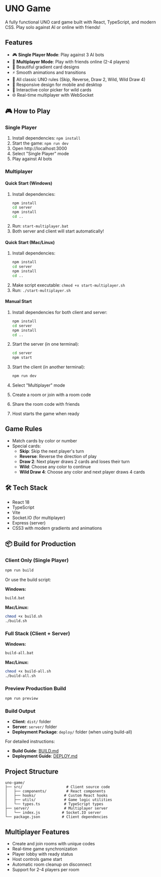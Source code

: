 # UNO Game

A fully functional UNO card game built with React, TypeScript, and modern CSS. Play solo against AI or online with friends!

## Features

- 🎮 **Single Player Mode**: Play against 3 AI bots
- 👥 **Multiplayer Mode**: Play with friends online (2-4 players)
- 🎨 Beautiful gradient card designs
- ⚡ Smooth animations and transitions
- 🔄 All classic UNO rules (Skip, Reverse, Draw 2, Wild, Wild Draw 4)
- 📱 Responsive design for mobile and desktop
- 🎯 Interactive color picker for wild cards
- 🌐 Real-time multiplayer with WebSocket

## 🎮 How to Play

### Single Player
1. Install dependencies: `npm install`
2. Start the game: `npm run dev`
3. Open http://localhost:3000
4. Select "Single Player" mode
5. Play against AI bots

### Multiplayer

#### Quick Start (Windows)
1. Install dependencies:
   ```bash
   npm install
   cd server
   npm install
   cd ..
   ```
2. Run: `start-multiplayer.bat`
3. Both server and client will start automatically!

#### Quick Start (Mac/Linux)
1. Install dependencies:
   ```bash
   npm install
   cd server
   npm install
   cd ..
   ```
2. Make script executable: `chmod +x start-multiplayer.sh`
3. Run: `./start-multiplayer.sh`

#### Manual Start
1. Install dependencies for both client and server:
   ```bash
   npm install
   cd server
   npm install
   cd ..
   ```

2. Start the server (in one terminal):
   ```bash
   cd server
   npm start
   ```

3. Start the client (in another terminal):
   ```bash
   npm run dev
   ```

4. Select "Multiplayer" mode
5. Create a room or join with a room code
6. Share the room code with friends
7. Host starts the game when ready

## Game Rules

- Match cards by color or number
- Special cards:
  - **Skip**: Skip the next player's turn
  - **Reverse**: Reverse the direction of play
  - **Draw 2**: Next player draws 2 cards and loses their turn
  - **Wild**: Choose any color to continue
  - **Wild Draw 4**: Choose any color and next player draws 4 cards

## 🛠️ Tech Stack

- React 18
- TypeScript
- Vite
- Socket.IO (for multiplayer)
- Express (server)
- CSS3 with modern gradients and animations

## 📦 Build for Production

### Client Only (Single Player)

```bash
npm run build
```

Or use the build script:

**Windows:**
```bash
build.bat
```

**Mac/Linux:**
```bash
chmod +x build.sh
./build.sh
```

### Full Stack (Client + Server)

**Windows:**
```bash
build-all.bat
```

**Mac/Linux:**
```bash
chmod +x build-all.sh
./build-all.sh
```

### Preview Production Build

```bash
npm run preview
```

### Build Output

- **Client**: `dist/` folder
- **Server**: `server/` folder
- **Deployment Package**: `deploy/` folder (when using build-all)

For detailed instructions:
- **Build Guide**: [BUILD.md](BUILD.md)
- **Deployment Guide**: [DEPLOY.md](DEPLOY.md)

## Project Structure

```
uno-game/
├── src/                    # Client source code
│   ├── components/         # React components
│   ├── hooks/             # Custom React hooks
│   ├── utils/             # Game logic utilities
│   └── types.ts           # TypeScript types
├── server/                # Multiplayer server
│   └── index.js          # Socket.IO server
└── package.json          # Client dependencies
```

## Multiplayer Features

- Create and join rooms with unique codes
- Real-time game synchronization
- Player lobby with ready status
- Host controls game start
- Automatic room cleanup on disconnect
- Support for 2-4 players per room
